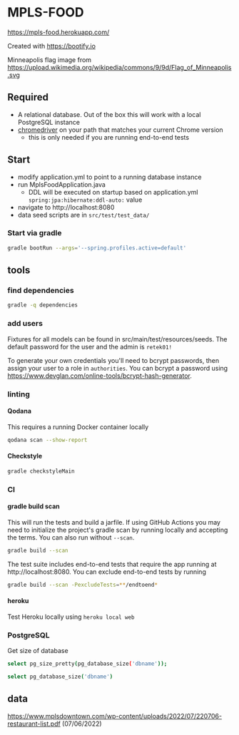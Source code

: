 # MPLS-FOOD
https://mpls-food.herokuapp.com/

Created with https://bootify.io

Minneapolis flag image from https://upload.wikimedia.org/wikipedia/commons/9/9d/Flag_of_Minneapolis.svg

## Required
* A relational database. Out of the box this will work with a local PostgreSQL instance
* [chromedriver](https://chromedriver.chromium.org/downloads) on your path that matches your current Chrome version
  * this is only needed if you are running end-to-end tests

## Start
* modify application.yml to point to a running database instance
* run MplsFoodApplication.java
  * DDL will be executed on startup based on application.yml `spring:jpa:hibernate:ddl-auto:` value
* navigate to http://localhost:8080
* data seed scripts are in `src/test/test_data/`

### Start via gradle
```bash
gradle bootRun --args='--spring.profiles.active=default'
```

## tools
### find dependencies
```bash
gradle -q dependencies
```
### add users
Fixtures for all models can be found in src/main/test/resources/seeds. The default password for the user and the admin is `retek01!`

To generate your own credentials you'll need to bcrypt passwords, then assign your user to a role in `authorities`. You can bcrypt a password using https://www.devglan.com/online-tools/bcrypt-hash-generator.

### linting
#### Qodana
This requires a running Docker container locally
```bash
qodana scan --show-report
```

#### Checkstyle
```bash
gradle checkstyleMain
```

### CI
#### gradle build scan
This will run the tests and build a jarfile.
If using GitHub Actions you may need to initialize the project's gradle scan by running locally and accepting the terms.
You can also run without `--scan`.
```bash
gradle build --scan
```

The test suite includes end-to-end tests that require the app running at http://localhost:8080. You can exclude end-to-end tests by running
```bash
gradle build --scan -PexcludeTests=**/endtoend*

```

#### heroku
Test Heroku locally using `heroku local web`

### PostgreSQL
Get size of database
```bash
select pg_size_pretty(pg_database_size('dbname'));

select pg_database_size('dbname')
```

## data
https://www.mplsdowntown.com/wp-content/uploads/2022/07/220706-restaurant-list.pdf (07/06/2022)
